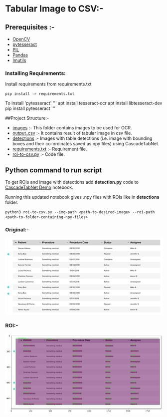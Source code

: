 # Tabular Image to CSV:-

## Prerequisites :-

* [OpenCV]()
* [pytesseract]()
* [PIL]()
* [Pandas]()
* [Imutils]()



### Installing Requirements:

Install requirements from requirements.txt
```
pip install -r requirements.txt
```

To install 'pytesseract'
'''
apt install tesseract-ocr
apt install libtesseract-dev
pip install pytesseract
'''

##Project Structure:-

* [images]() :- This folder contains images to be used for OCR.
* [output_csv]() :- It contains result of tabular image in csv file.
* [detections]() :- Images with table detections (i.e. image with bounding boxes and their co-ordinates saved as.npy files) using CascadeTabNet.
* [requirements.txt]() :- Requirement file.
* [roi-to-csv.py]() :- Code file.



## Python command  to run script

To get ROIs and image with detections  add **detection.py** code to [CascadeTabNet Demo](https://github.com/DevashishPrasad/CascadeTabNet/blob/master/Demo/Cascade_TabNet_Demo.ipynb) notebook.

Running this updated notebook gives .npy files with ROIs like in **detections** folder.

```
python3 roi-to-csv.py --img-path <path-to-desired-image> --roi-path <path-to-folder-containing-npy-files>
```

### Original:-

![Screenshot](images/patient.png)

### ROI:-

![Screenshot](detections/patient/patient.png)






    

